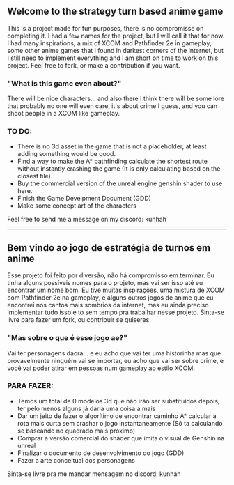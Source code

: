 ## Welcome to the strategy turn based anime game

This is a project made for fun purposes, there is no compromisse on completing it.
I had a few names for the project, but I will call it that for now.
I had many inspirations, a mix of XCOM and Pathfinder 2e in gameplay,
some other anime games that I found in darkest corners of the internet,
but I still need to implement everything and I am short on time to
work on this project.
Feel free to fork, or make a contribution if you want.

### "What is this game even about?"

There will be nice characters... and also there I think there will be some
lore that probably no one will even care, it's about crime I guess,
and you can shoot people in a XCOM like gameplay.

### TO DO:
- There is no 3d asset in the game that is not a placeholder, at least adding something would be good.
- Find a way to make the A* pathfinding calculate the shortest route without instantly crashing the game (It is only calculating based on the closest tile).
- Buy the commercial version of the unreal engine genshin shader to use here.
- Finish the Game Develpment Document (GDD)
- Make some concept art of the characters

Feel free to send me a message on my discord: kunhah

-------------------------------------------------------------

## Bem vindo ao jogo de estratégia de turnos em anime

Esse projeto foi feito por diversão, não há compromisso em terminar.
Eu tinha alguns possíveis nomes para o projeto, mas vai ser isso até eu encontrar um nome bom.
Eu tive muitas inspirações, uma mistura de XCOM com Pathfinder 2e na gameplay,
e alguns outros jogos de anime que eu encontrei nos cantos mais sombrios da internet,
mas eu ainda preciso implementar tudo isso e to sem tempo pra trabalhar nesse projeto.
Sinta-se livre para fazer um fork, ou contribuir se quiseres

### "Mas sobre o que é esse jogo ae?"

Vai ter personagens daora... e eu acho que vai ter uma historinha
mas que provavelmente ninguém vai se importar, eu acho que vai ser sobre crime,
e você vai poder atirar em pessoas num gameplay ao estilo XCOM.

### PARA FAZER:
- Temos um total de 0 modelos 3d que não irão ser substituídos depois, ter pelo menos alguns já daria uma coisa a mais
- Dar um jeito de fazer o algorítimo de encontrar caminho A* calcular a rota mais curta sem crashar o jogo instantaneamente (Só ta calculando se baseando no quadrado mais próximo)
- Comprar a versão comercial do shader que imita o visual de Genshin na unreal
- Finalizar o documento de desenvolvimento do jogo (GDD)
- Fazer a arte conceitual dos personagens

Sinta-se livre pra me mandar mensagem no discord: kunhah

